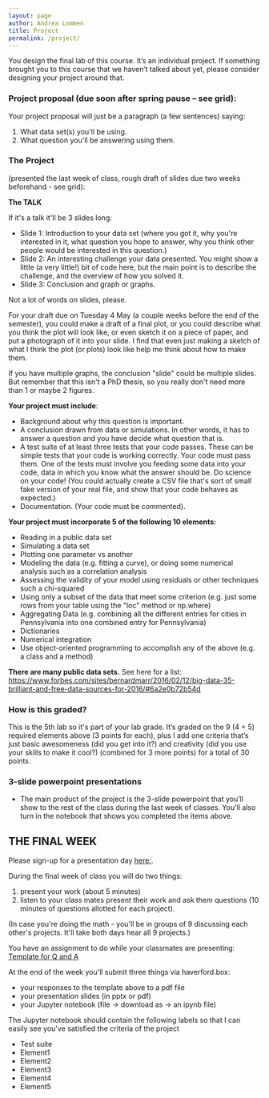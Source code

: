 ```yaml
---
layout: page
author: Andrea Lommen
title: Project 
permalink: /project/
---
```


You design the final lab of this course.  It’s an individual project. If something brought you to this course that we haven’t talked about yet, please consider designing your project around that.

### Project proposal (due soon after spring pause – see grid):
Your project proposal will just be a paragraph (a few sentences) saying:
1) What data set(s) you'll be using.
2) What question you'll be answering using them.

### The Project 
(presented the last week of class, rough draft of slides due two
weeks beforehand - see grid):

**The TALK**

If it's a talk it'll be 3 slides long:
* Slide 1: Introduction to your data set (where you got it, why you're interested in it, what question you hope to answer, why you think other people would be interested in this question.)
* Slide 2: An interesting challenge your data presented. You might show a little (a very little!) bit of code here, but the main point is to describe the challenge, and the overview of how you solved it.
* Slide 3: Conclusion and graph or graphs.

Not a lot of words on slides, please. 

For your draft due on Tuesday 4 May (a couple weeks before the end of the semester), you could make a draft of a final plot, or you could describe what you think the plot will look like, or even sketch it on a piece of paper, and put a photograph of it into your slide.
I find that even just making a sketch of what I think the plot (or plots) look like help me think about how to make them.

If you have multiple graphs, the conclusion "slide" could be multiple slides.  But remember that this isn't a PhD thesis, so you really don't need more than 1 or maybe 2 figures.


**Your project must include**:
*	Background about why this question is important.
*	A conclusion drawn from data or simulations.  In other words, it has to answer a question and you have decide what question that is.
*	A test suite of at least three tests that your code passes.  These can be simple tests that your code is working correctly.  Your code must pass them.  One of the tests must involve you feeding some data into your code, data in which you know what the answer should be. Do science on your code!  (You could actually create a CSV file that's sort of small fake version of your real file, and show that your code behaves as expected.) 
*	Documentation. (Your code must be commented).

**Your project must incorporate 5 of the following 10 elements:**
*	Reading in a public data set 
*	Simulating a data set
*	Plotting one parameter vs another 
*	Modeling the data (e.g. fitting a curve), or doing some numerical analysis such as a correlation analysis 
*	Assessing the validity of your model using residuals or other techniques such a chi-squared 
*	Using only a subset of the data that meet some criterion (e.g. just some rows from your table using the "loc" method or np.where)
*	Aggregating Data (e.g. combining all the different entries for cities in Pennsylvania into one combined entry for Pennsylvania)
*	Dictionaries
*	Numerical integration
* 	Use object-oriented programming to accomplish any of the above (e.g. a class and a method)

**There are many public data sets.**  See here for a list: https://www.forbes.com/sites/bernardmarr/2016/02/12/big-data-35-brilliant-and-free-data-sources-for-2016/#6a2e0b72b54d

### How is this graded?
This is the 5th lab so it's part of your lab grade. 
It’s graded on the 9 (4 + 5) required elements above (3 points for each), plus I add one criteria that’s just basic awesomeness (did you get into it?) and creativity (did you use your skills to make it cool?) (combined for 3 more points) for a total of 30 points.

### 3-slide powerpoint presentations
*	The main product of the project is the 3-slide powerpoint that you’ll show to the 
rest of the class during the last week of classes.   You'll also turn in the notebook
that shows you completed the items above.

## THE FINAL WEEK

Please sign-up for a presentation day [here:](https://docs.google.com/spreadsheets/d/1X5jyvYeOLBLCTU8l9AzsxTGIirumbHbndwGk5iKjnfA/edit?usp=sharing).

During the final week of class you will do two things:
1) present your work (about 5 minutes)
2) listen to your class mates present their work and ask them questions (10 minutes of questions allotted for
each project).

(In case you're doing the math - you'll be in groups of 9 discussing each other's projects.  It'll take both days
hear all 9 projects.)

You have an assignment to do while your classmates are presenting:
[Template for Q and A](https://docs.google.com/document/d/13B8gXVWKjKFlbleTWplkWegASVQh81IayDm8HNuUzMk/edit?usp=sharing)

At the end of the week you'll submit three things via haverford.box:
* your responses to the template above to a pdf file 
* your presentation slides (in pptx or pdf)
* your Jupyter notebook (file -> download as -> an ipynb file)

The Jupyter notebook should contain the following labels so that I can
easily see you've satisfied the criteria of the project
* Test suite
* Element1
* Element2
* Element3
* Element4
* Element5






